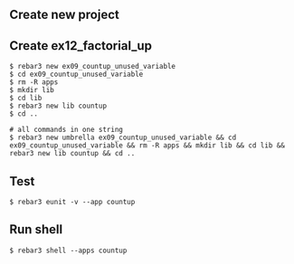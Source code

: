 Create new project
----	
Create ex12_factorial_up
----	
	$ rebar3 new ex09_countup_unused_variable
	$ cd ex09_countup_unused_variable
	$ rm -R apps
	$ mkdir lib
	$ cd lib
	$ rebar3 new lib countup
	$ cd ..
	
	# all commands in one string
	$ rebar3 new umbrella ex09_countup_unused_variable && cd ex09_countup_unused_variable && rm -R apps && mkdir lib && cd lib && rebar3 new lib countup && cd ..

Test
-----
	$ rebar3 eunit -v --app countup

Run shell
-----
	$ rebar3 shell --apps countup